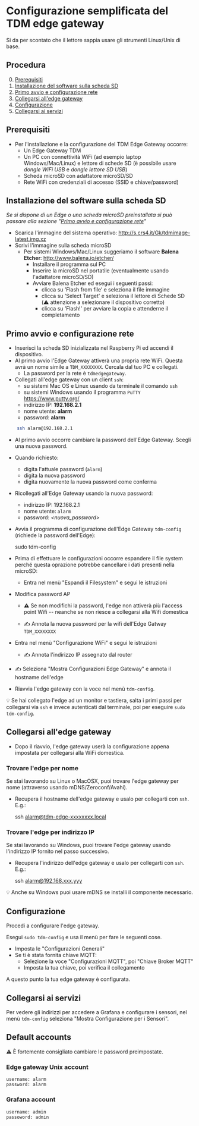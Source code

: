 

# Configurazione semplificata del TDM edge gateway

Si da per scontato che il lettore sappia usare gli strumenti Linux/Unix di base.

## Procedura

0. [Prerequisiti](#prerequisiti)
1. [Installazione del software sulla scheda SD](#installa-il-software-sulla-scheda-sd)
2. [Primo avvio e configurazione rete](#primo-avvio-e-configurazione-rete)
3. [Collegarsi all'edge gateway](#collegarsi-alledge-gateway)
4. [Configurazione](#configurazione)
5. [Collegarsi ai servizi](#collegarsi-ai-servizi)


## Prerequisiti


* Per l'installazione e la configurazione del TDM Edge Gateway occorre:
  * Un Edge Gateway TDM
  * Un PC con connettività WiFi (ad esempio laptop Windows/Mac/Linux) e lettore di schede
    SD (è possibile usare *dongle WiFi USB* e *dongle lettore SD USB*)
  * Scheda microSD con adattatore microSD/SD
  * Rete WiFi con credenziali di accesso (SSID e chiave/password)


## Installazione del software sulla scheda SD


*Se si dispone di un Edge o una scheda microSD preinstallata si può passare
  alla sezione "[Primo avvio e configurazione rete](#primo-avvio-e-configurazione-rete)"*

* Scarica l'immagine del sistema operativo: <http://s.crs4.it/Gk/tdmimage-latest.img.xz>
* Scrivi l'immagine sulla scheda microSD
  * Per sistemi Windows/Mac/Linux suggeriamo il software **Balena Etcher**: <http://www.balena.io/etcher/>
    * Installare il programma sul PC
    * Inserire la microSD nel portatile (eventualmente usando l'adattatore microSD/SD)
    * Avviare Balena Etcher ed esegui i seguenti passi:
      * clicca su ’Flash from file’ e seleziona il file immagine
      * clicca su ’Select Target’ e seleziona il lettore di Schede SD (:warning: attenzione a selezionare il dispositivo corretto)
      * clicca su ’Flash!’ per avviare la copia e attenderne il completamento


## Primo avvio e configurazione rete


* Inserisci la scheda SD inizializzata nel Raspberry Pi ed accendi il dispositivo.
* Al primo avvio l'Edge Gateway attiverà una propria rete WiFi. Questa avrà un
  nome simile a `TDM_XXXXXXXX`. Cercala dal tuo PC e collegati.
  * La password per la rete è `tdmedgegateway`.
* Collegati all'edge gateway con un client `ssh`:
  * su sistemi Mac OS e Linux usando da terminale il comando `ssh`
  * su sistemi Windows usando il programma `PuTTY` <https://www.putty.org/>
  * indirizzo IP: **192.168.2.1**
  * nome utente: **alarm**
  * password:    **alarm**

```bash
    ssh alarm@192.168.2.1
```

* Al primo avvio occorre cambiare la password dell'Edge Gateway. Scegli una nuova password.
* Quando richiesto:
  * digita l'attuale password (`alarm`)
  * digita la nuova password
  * digita nuovamente la nuova password come conferma
* Ricollegati all'Edge Gateway usando la nuova password:
  * indirizzo IP: 192.168.2.1
  * nome utente: `alarm`
  * password:    *\<nuova_password\>*


* Avvia il programma di configurazione dell'Edge Gateway `tdm-config` (richiede
  la password dell'Edge):

    sudo tdm-config

* Prima di effettuare le configurazioni occorre espandere il file system perché
  questa oprazione potrebbe cancellare i dati presenti nella microSD:

  * Entra nel menù "Espandi il Filesystem" e segui le istruzioni

* Modifica password AP
  * :warning: Se non modifichi la password, l'edge non attiverà più l'access
    point Wifi -- neanche se non riesce a collegarsi alla Wifi domestica

  * :writing_hand: Annota la nuova password per la wifi dell'Edge Gatway `TDM_XXXXXXXX`

* Entra nel menù "Configurazione WiFi" e segui le istruzioni
  * :writing_hand: Annota l'indirizzo IP assegnato dal router

* :writing_hand: Seleziona "Mostra Configurazioni Edge Gateway" e annota il hostname dell'edge
* Riavvia l'edge gateway con la voce nel menù `tdm-config`.


:bulb: Se hai collegato l'edge ad un monitor e tastiera, salta i primi passi per
collegarsi via `ssh` e invece autenticati dal terminale, poi per eseguire `sudo
tdm-config`.

## Collegarsi all'edge gateway

* Dopo il riavvio, l'edge gateway userà la configurazione appena impostata per
  collegarsi alla WiFi domestica.

### Trovare l'edge per nome

Se stai lavorando su Linux o MacOSX, puoi trovare l'edge gateway per nome
(attraverso usando mDNS/Zeroconf/Avahi).

* Recupera il hostname dell'edge gateway e usalo per collegarti con `ssh`. E.g.:

    ssh alarm@tdm-edge-xxxxxxxx.local

### Trovare l'edge per indirizzo IP

Se stai lavorando su Windows, puoi trovare l'edge gateway usando l'indirizzo IP
fornito nel passo successivo.

* Recupera l'indirizzo dell'edge gateway e usalo per collegarti con `ssh`. E.g.:

    ssh alarm@192.168.xxx.yyy

:bulb: Anche su Windows puoi usare mDNS se installi il componente necessario.


## Configurazione

Procedi a configurare l'edge gateway.

Esegui `sudo tdm-config` e usa il menù per fare le seguenti cose.

* Imposta le "Configurazioni Generali"
* Se ti è stata fornita chiave MQTT:
  * Selezione la voce "Configurazioni MQTT", poi "Chiave Broker MQTT"
  * Imposta la tua chiave, poi verifica il collegamento

A questo punto la tua edge gateway è configurata.

## Collegarsi ai servizi

Per vedere gli indirizzi per accedere a Grafana e configurare i sensori, nel
menù `tdm-config` seleziona "Mostra Configurazione per i Sensori".


## Default accounts

:warning: È fortemente consigliato cambiare le password preimpostate.

### Edge gateway Unix account

    username: alarm
    password: alarm

### Grafana account

    username: admin
    passoword: admin


